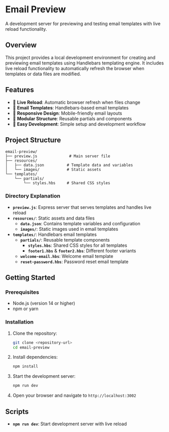 # Email Preview

A development server for previewing and testing email templates with live reload functionality.

## Overview

This project provides a local development environment for creating and previewing email templates using Handlebars templating engine. It includes live reload functionality to automatically refresh the browser when templates or data files are modified.

## Features

- 🚀 **Live Reload**: Automatic browser refresh when files change
- 📧 **Email Templates**: Handlebars-based email templates
- 🎨 **Responsive Design**: Mobile-friendly email layouts
- 📁 **Modular Structure**: Reusable partials and components
- 🔧 **Easy Development**: Simple setup and development workflow

## Project Structure

```
email-preview/
├── preview.js              # Main server file
├── resources/
│   ├── data.json          # Template data and variables
│   └── images/            # Static assets
└── templates/
    └── partials/
        └── styles.hbs     # Shared CSS styles
```

### Directory Explanation

- **`preview.js`**: Express server that serves templates and handles live reload
- **`resources/`**: Static assets and data files
  - **`data.json`**: Contains template variables and configuration
  - **`images/`**: Static images used in email templates
- **`templates/`**: Handlebars email templates
  - **`partials/`**: Reusable template components
    - **`styles.hbs`**: Shared CSS styles for all templates
    - **`footer1.hbs`** & **`footer2.hbs`**: Different footer variants
  - **`welcome-email.hbs`**: Welcome email template
  - **`reset-password.hbs`**: Password reset email template

## Getting Started

### Prerequisites

- Node.js (version 14 or higher)
- npm or yarn

### Installation

1. Clone the repository:

   ```bash
   git clone <repository-url>
   cd email-preview
   ```

2. Install dependencies:

   ```bash
   npm install
   ```

3. Start the development server:

   ```bash
   npm run dev
   ```

4. Open your browser and navigate to `http://localhost:3002`

## Scripts

- **`npm run dev`**: Start development server with live reload
